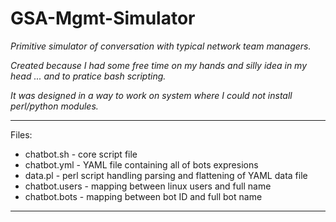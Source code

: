 # GSA-Mgmt-Simulator

*Primitive simulator of conversation with typical network team managers.* 

*Created because I had some free time on my hands and silly idea in my head ... and to pratice bash scripting.* 

*It was designed in a way to work on system where I could not install perl/python modules.*

-----------------------------------------------

Files:
* chatbot.sh    - core script file
* chatbot.yml   - YAML file containing all of bots expresions 
* data.pl       - perl script handling parsing and flattening of YAML data file
* chatbot.users - mapping between linux users and full name
* chatbot.bots  - mapping between bot ID and full bot name

-----------------------------------------------
